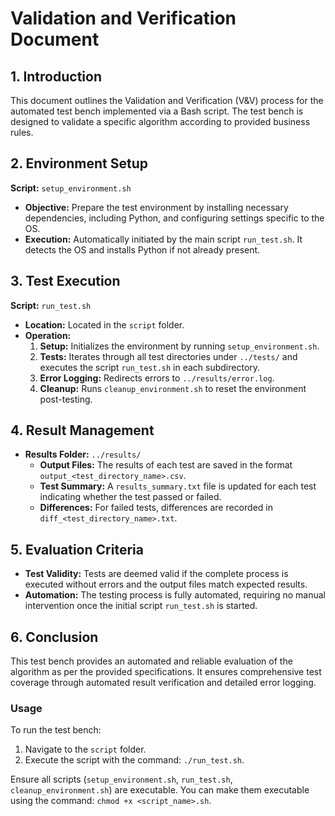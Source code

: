 
# Validation and Verification Document

## 1. Introduction
This document outlines the Validation and Verification (V&V) process for the automated test bench implemented via a Bash script. The test bench is designed to validate a specific algorithm according to provided business rules.

## 2. Environment Setup
**Script:** `setup_environment.sh`
- **Objective:** Prepare the test environment by installing necessary dependencies, including Python, and configuring settings specific to the OS.
- **Execution:** Automatically initiated by the main script `run_test.sh`. It detects the OS and installs Python if not already present.

## 3. Test Execution
**Script:** `run_test.sh`
- **Location:** Located in the `script` folder.
- **Operation:**
  1. **Setup:** Initializes the environment by running `setup_environment.sh`.
  2. **Tests:** Iterates through all test directories under `../tests/` and executes the script `run_test.sh` in each subdirectory.
  3. **Error Logging:** Redirects errors to `../results/error.log`.
  4. **Cleanup:** Runs `cleanup_environment.sh` to reset the environment post-testing.

## 4. Result Management
- **Results Folder:** `../results/`
  - **Output Files:** The results of each test are saved in the format `output_<test_directory_name>.csv`.
  - **Test Summary:** A `results_summary.txt` file is updated for each test indicating whether the test passed or failed.
  - **Differences:** For failed tests, differences are recorded in `diff_<test_directory_name>.txt`.

## 5. Evaluation Criteria
- **Test Validity:** Tests are deemed valid if the complete process is executed without errors and the output files match expected results.
- **Automation:** The testing process is fully automated, requiring no manual intervention once the initial script `run_test.sh` is started.

## 6. Conclusion
This test bench provides an automated and reliable evaluation of the algorithm as per the provided specifications. It ensures comprehensive test coverage through automated result verification and detailed error logging.

### Usage
To run the test bench:
1. Navigate to the `script` folder.
2. Execute the script with the command: `./run_test.sh`.

Ensure all scripts (`setup_environment.sh`, `run_test.sh`, `cleanup_environment.sh`) are executable. You can make them executable using the command: `chmod +x <script_name>.sh`.
